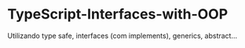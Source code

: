 # TypeScript-Interfaces-with-OOP
Utilizando type safe, interfaces (com implements), generics, abstract...
